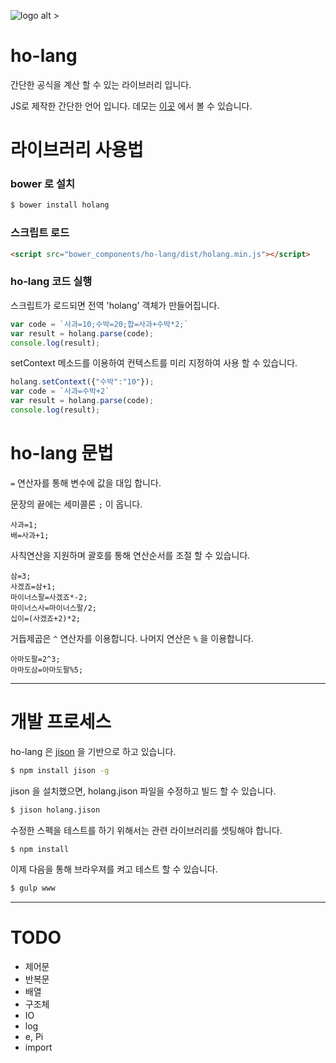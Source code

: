 ![logo alt >](https://ho4040.github.io/ho-lang/res/logo.png)

# ho-lang



간단한 공식을 계산 할 수 있는 라이브러리 입니다.

JS로 제작한 간단한 언어 입니다. 데모는 [이곳](https://ho4040.github.io/ho-lang/) 에서 볼 수 있습니다.

# 라이브러리 사용법

### bower 로 설치

```bash
$ bower install holang
```

### 스크립트 로드 

```html
<script src="bower_components/ho-lang/dist/holang.min.js"></script>
```

### ho-lang 코드 실행

스크립트가 로드되면 전역 'holang' 객체가 만들어집니다.

```javascript
var code = `사과=10;수박=20;합=사과+수박*2;`
var result = holang.parse(code);
console.log(result);
```

setContext 메소드를 이용하여 컨텍스트를 미리 지정하여 사용 할 수 있습니다.

```javascript
holang.setContext({"수박":"10"});
var code = `사과=수박+2`
var result = holang.parse(code);
console.log(result);
```


# ho-lang 문법

`=` 연산자를 통해 변수에 값을 대입 합니다. 

문장의 끝에는 세미콜론 `;` 이 옵니다.

```
사과=1;
배=사과+1;
```

사칙연산을 지원하며 괄호를 통해 연산순서를 조절 할 수 있습니다.

```
삼=3;
사겠죠=삼+1;
마이너스팔=사겠죠*-2;
마이너스사=마이너스팔/2;
십이=(사겠죠+2)*2;
```

거듭제곱은 `^` 연산자를 이용합니다. 나머지 연산은 `%` 을 이용합니다.

```
아마도팔=2^3;
아마도삼=아마도팔%5;
```

---

# 개발 프로세스

ho-lang 은 [jison](https://zaa.ch/jison/) 을 기반으로 하고 있습니다. 

```bash
$ npm install jison -g
```

jison 을 설치했으면, holang.jison 파일을 수정하고 빌드 할 수 있습니다.

```bash
$ jison holang.jison
```

수정한 스펙을 테스트를 하기 위해서는 관련 라이브러리를 셋팅해야 합니다.

```bash
$ npm install
```

이제 다음을 통해 브라우져를 켜고 테스트 할 수 있습니다. 

```bash
$ gulp www
```


---

# TODO

* 제어문
* 반복문
* 배열
* 구조체
* IO
* log
* e, Pi
* import
